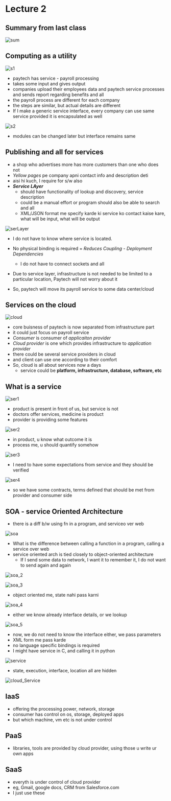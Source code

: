 # Lecture 2

## Summary from last class

![sum](summary.png)

## Computing as a utility

![s1](s1.png)

- paytech has service - payroll processing
- takes some input and gives output
- companies upload their employees data and paytech service processes and sends report regarding benefits and all
- the payroll process are different for each company
- the steps are similar, but actual details are different
- If I make a generic service interface, every company can use same service provided it is encapsulated as well

![s2](s2.png)

- modules can be changed later but interface remains same

## Publishing and all for services

- a shop who advertises more has more customers than one who does not
- *Yellow pages* pe company apni contact info and description deti
- aisi hi kuch, I require for s/w also
- ***Service LAyer***
  - should have functionality of lookup and discovery, service description
  - could be a manual effort or program should also be able to search and all
  - XML/JSON format me specify karde ki service ko contact kaise kare, what will be input, what will be output

![serLayer](serLayer.png)

- I do not have to know where service is located.
- No physical binding is required = *Reduces Coupling - Deployment Dependencies*
  - I do not have to connect sockets and all

- Due to service layer, infrastructure is not needed to be limited to a particular location, Paytech will not worry about it
- So, paytech will move its payroll service to some data center/cloud

## Services on the cloud

![cloud](cloud.png)

- core buisness of paytech is now separated from infrastructure part
- it could just focus on payroll service
- *Consumer* is consumer of *applicaiton provider*
- *Cloud provider* is one which provides infrastructure to *application provider*
- there could be several service providers in cloud
- and client can use one according to their comfort
- So, cloud is all about services now a days
  - service could be **platform, infrastructure, database, software, etc**

## What is a service

![ser1](ser1.png)

- product is present in front of us, but service is not
- doctors offer services, medicine is product
- provider is providing some features

![ser2](ser2.png)

- in product, u know what outcome it is
- process me, u should quantify somehow

![ser3](ser3.png)

- I need to have some expectations from service and they should be verified

![ser4](ser4.png)

- so we have some contracts, terms defined that should be met from provider and consumer side

## SOA - service Oriented Architecture

- there is a diff b/w using fn in a program, and serviceo ver web

![soa](soa_1.png)

- What is the difference between calling a function in a program, calling a service over web
- service oriented arch is tied closely to object-oriented architecture
  - If I send some data to network, I want it to remember it, I do not want to send again and again

![soa_2](soa_2.png)

![soa_3](soa_3.png)

- object oriented me, state nahi pass karni

![soa_4](soa_4.png)

- either we know already interface details, or we lookup

![soa_5](soa_5.png)

- now, we do not need to know the interface either, we pass parameters
- XML form me pass karde
- no language specific bindings is required
- I might have service in C, and calling it in python

![service](service.png)

- state, execution, interface, location all are hidden

![cloud_Service](cloud_service.png)

## IaaS

- offering the processing power, network, storage
- consumer has control on os, storage, deployed apps
- but which machine, vm etc is not under control

## PaaS

- libraries, tools are provided by cloud provider, using those u write ur own apps

## SaaS

- everyth is under control of cloud provider
- eg, Gmail, google docs, CRM from Salesforce.com
- I just use these
